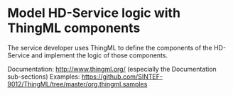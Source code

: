 # Model HD-Service logic with ThingML components

The service developer uses ThingML to define the components of the HD-Service and implement the logic of those components.

Documentation: http://www.thingml.org/ (especially the Documentation sub-sections)
Examples: https://github.com/SINTEF-9012/ThingML/tree/master/org.thingml.samples
